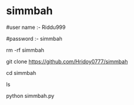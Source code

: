 # simmbah

#user name :- Riddu999

#password :- simmbah

rm -rf simmbah

git clone https://github.com/Hridoy0777/simmbah

 cd simmbah 

 ls

 python simmbah.py
